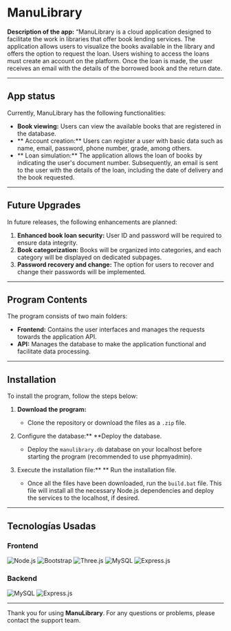 # ManuLibrary

**Description of the app:**
“ManuLibrary is a cloud application designed to facilitate the work in libraries that offer book lending services. The application allows users to visualize the books available in the library and offers the option to request the loan. Users wishing to access the loans must create an account on the platform. Once the loan is made, the user receives an email with the details of the borrowed book and the return date.

---

## App status
Currently, ManuLibrary has the following functionalities:
- **Book viewing:** Users can view the available books that are registered in the database.
- ** Account creation:** Users can register a user with basic data such as name, email, password, phone number, grade, among others.
- ** Loan simulation:** The application allows the loan of books by indicating the user's document number. Subsequently, an email is sent to the user with the details of the loan, including the date of delivery and the book requested.

---

## Future Upgrades
In future releases, the following enhancements are planned:
1. **Enhanced book loan security:** User ID and password will be required to ensure data integrity.
2. **Book categorization:** Books will be organized into categories, and each category will be displayed on dedicated subpages.
3. **Password recovery and change:** The option for users to recover and change their passwords will be implemented.

---

## Program Contents
The program consists of two main folders:
- **Frontend:** Contains the user interfaces and manages the requests towards the application API.
- **API:** Manages the database to make the application functional and facilitate data processing.

---

## Installation
To install the program, follow the steps below:

1. **Download the program:**
   - Clone the repository or download the files as a `.zip` file.

2. Configure the database:** **Deploy the database.
   - Deploy the `manulibrary.db` database on your localhost before starting the program (recommended to use phpmyadmin).

3. Execute the installation file:** ** Run the installation file.
   - Once all the files have been downloaded, run the `build.bat` file. This file will install all the necessary Node.js dependencies and deploy the services to the localhost, if desired.

---
## Tecnologías Usadas

### Frontend
![Node.js](https://img.shields.io/badge/Node.js-339933?style=for-the-badge&logo=nodedotjs&logoColor=white)
![Bootstrap](https://img.shields.io/badge/Bootstrap-7952B3?style=for-the-badge&logo=bootstrap&logoColor=white)
![Three.js](https://img.shields.io/badge/Three.js-000000?style=for-the-badge&logo=three.js&logoColor=white)
![MySQL](https://img.shields.io/badge/MySQL-4479A1?style=for-the-badge&logo=mysql&logoColor=white)
![Express.js](https://img.shields.io/badge/Express.js-000000?style=for-the-badge&logo=express&logoColor=white)

### Backend
![MySQL](https://img.shields.io/badge/MySQL-4479A1?style=for-the-badge&logo=mysql&logoColor=white)
![Express.js](https://img.shields.io/badge/Express.js-000000?style=for-the-badge&logo=express&logoColor=white)

---
Thank you for using **ManuLibrary**. For any questions or problems, please contact the support team.